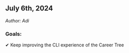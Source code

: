 ## July 6th, 2024
<em>Author: Adi</em>

### Goals:
✔ Keep improving the CLI experience of the Career Tree
